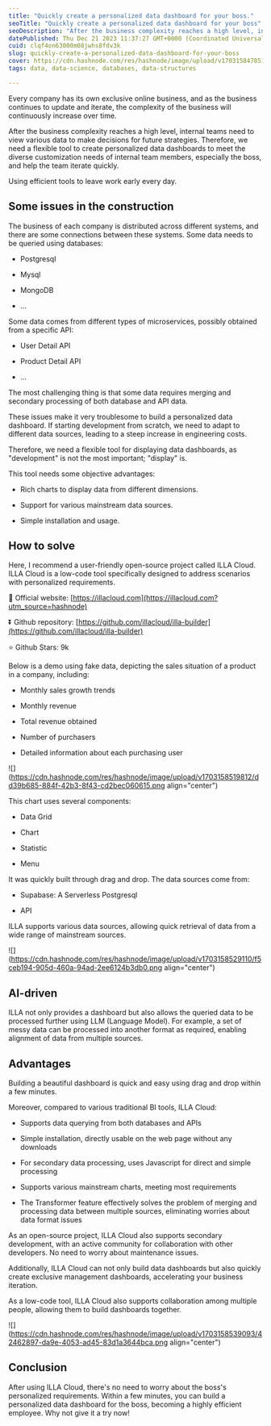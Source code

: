 ```yaml
---
title: "Quickly create a personalized data dashboard for your boss."
seoTitle: "Quickly create a personalized data dashboard for your boss"
seoDescription: "After the business complexity reaches a high level, internal teams need to view various data to make decisions for future strategies."
datePublished: Thu Dec 21 2023 11:37:27 GMT+0000 (Coordinated Universal Time)
cuid: clqf4on63000m08jwhs8fdv3k
slug: quickly-create-a-personalized-data-dashboard-for-your-boss
cover: https://cdn.hashnode.com/res/hashnode/image/upload/v1703158478519/c583ff7b-6c56-4183-b2ec-f57f100c3faf.png
tags: data, data-science, databases, data-structures

---
```


Every company has its own exclusive online business, and as the business continues to update and iterate, the complexity of the business will continuously increase over time.

After the business complexity reaches a high level, internal teams need to view various data to make decisions for future strategies. Therefore, we need a flexible tool to create personalized data dashboards to meet the diverse customization needs of internal team members, especially the boss, and help the team iterate quickly.

Using efficient tools to leave work early every day.

## Some issues in the construction

The business of each company is distributed across different systems, and there are some connections between these systems. Some data needs to be queried using databases:

* Postgresql
    
* Mysql
    
* MongoDB
    
* ...
    

Some data comes from different types of microservices, possibly obtained from a specific API:

* User Detail API
    
* Product Detail API
    
* ...
    

The most challenging thing is that some data requires merging and secondary processing of both database and API data.

These issues make it very troublesome to build a personalized data dashboard. If starting development from scratch, we need to adapt to different data sources, leading to a steep increase in engineering costs.

Therefore, we need a flexible tool for displaying data dashboards, as "development" is not the most important; "display" is.

This tool needs some objective advantages:

* Rich charts to display data from different dimensions.
    
* Support for various mainstream data sources.
    
* Simple installation and usage.
    

## How to solve

Here, I recommend a user-friendly open-source project called ILLA Cloud. ILLA Cloud is a low-code tool specifically designed to address scenarios with personalized requirements.

📙 Official website: [https://illacloud.com](https://illacloud.com?utm_source=hashnode)

⏬ Github repository: [https://github.com/illacloud/illa-builder](https://github.com/illacloud/illa-builder)

⭐ Github Stars: 9k

Below is a demo using fake data, depicting the sales situation of a product in a company, including:

* Monthly sales growth trends
    
* Monthly revenue
    
* Total revenue obtained
    
* Number of purchasers
    
* Detailed information about each purchasing user
    

![](https://cdn.hashnode.com/res/hashnode/image/upload/v1703158519812/dd39b685-884f-42b3-8f43-cd2bec060615.png align="center")

This chart uses several components:

* Data Grid
    
* Chart
    
* Statistic
    
* Menu
    

It was quickly built through drag and drop. The data sources come from:

* Supabase: A Serverless Postgresql
    
* API
    

ILLA supports various data sources, allowing quick retrieval of data from a wide range of mainstream sources.

![](https://cdn.hashnode.com/res/hashnode/image/upload/v1703158529110/f5ceb194-905d-460a-94ad-2ee6124b3db0.png align="center")

## AI-driven

ILLA not only provides a dashboard but also allows the queried data to be processed further using LLM (Language Model). For example, a set of messy data can be processed into another format as required, enabling alignment of data from multiple sources.

## Advantages

Building a beautiful dashboard is quick and easy using drag and drop within a few minutes.

Moreover, compared to various traditional BI tools, ILLA Cloud:

* Supports data querying from both databases and APIs
    
* Simple installation, directly usable on the web page without any downloads
    
* For secondary data processing, uses Javascript for direct and simple processing
    
* Supports various mainstream charts, meeting most requirements
    
* The Transformer feature effectively solves the problem of merging and processing data between multiple sources, eliminating worries about data format issues
    

As an open-source project, ILLA Cloud also supports secondary development, with an active community for collaboration with other developers. No need to worry about maintenance issues.

Additionally, ILLA Cloud can not only build data dashboards but also quickly create exclusive management dashboards, accelerating your business iteration.

As a low-code tool, ILLA Cloud also supports collaboration among multiple people, allowing them to build dashboards together.

![](https://cdn.hashnode.com/res/hashnode/image/upload/v1703158539093/42462897-da9e-4053-ad45-83d1a3644bca.png align="center")

## Conclusion

After using ILLA Cloud, there's no need to worry about the boss's personalized requirements. Within a few minutes, you can build a personalized data dashboard for the boss, becoming a highly efficient employee. Why not give it a try now!
